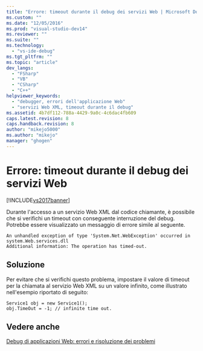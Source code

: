 ```yaml
---
title: "Errore: timeout durante il debug dei servizi Web | Microsoft Docs"
ms.custom: ""
ms.date: "12/05/2016"
ms.prod: "visual-studio-dev14"
ms.reviewer: ""
ms.suite: ""
ms.technology: 
  - "vs-ide-debug"
ms.tgt_pltfrm: ""
ms.topic: "article"
dev_langs: 
  - "FSharp"
  - "VB"
  - "CSharp"
  - "C++"
helpviewer_keywords: 
  - "debugger, errori dell'applicazione Web"
  - "servizi Web XML, timeout durante il debug"
ms.assetid: 4b7df112-788a-4429-9a0c-4c6dac4fb609
caps.latest.revision: 8
caps.handback.revision: 8
author: "mikejo5000"
ms.author: "mikejo"
manager: "ghogen"
---
```

# Errore: timeout durante il debug dei servizi Web
[!INCLUDE[vs2017banner](../code-quality/includes/vs2017banner.md)]

Durante l'accesso a un servizio Web XML dal codice chiamante, è possibile che si verifichi un timeout con conseguente interruzione del debug.  Potrebbe essere visualizzato un messaggio di errore simile al seguente.  
  
```  
An unhandled exception of type 'System.Net.WebException' occurred in   
system.Web.services.dll  
Additional information: The operation has timed-out.  
```  
  
## Soluzione  
 Per evitare che si verifichi questo problema, impostare il valore di timeout per la chiamata al servizio Web XML su un valore infinito, come illustrato nell'esempio riportato di seguito:  
  
```  
Service1 obj = new Service1();  
obj.TimeOut = -1; // infinite time out.  
```  
  
## Vedere anche  
 [Debug di applicazioni Web: errori e risoluzione dei problemi](../debugger/debugging-web-applications-errors-and-troubleshooting.md)